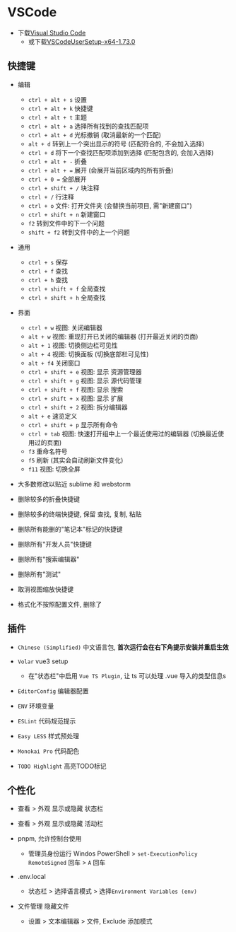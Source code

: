 # VSCode

* 下载[Visual Studio Code](https://code.visualstudio.com/Download)
	+ 或下载[VSCodeUserSetup-x64-1.73.0](https://az764295.vo.msecnd.net/stable/8fa188b2b301d36553cbc9ce1b0a146ccb93351f/VSCodeUserSetup-x64-1.73.0.exe)

## 快捷键
* 编辑
	+ `ctrl + alt + s` 设置
	+ `ctrl + alt + k` 快捷键
	+ `ctrl + alt + t` 主题
	+ `ctrl + alt + a` 选择所有找到的查找匹配项
	+ `ctrl + alt + d` 光标撤销 (取消最新的一个匹配)
	+ `alt + d` 转到上一个突出显示的符号 (匹配符合的, 不会加入选择)
	+ `ctrl + d` 将下一个查找匹配项添加到选择 (匹配包含的, 会加入选择)
	+ `ctrl + alt + -` 折叠
	+ `ctrl + alt + =` 展开 (会展开当前区域内的所有折叠)
	+ `ctrl + 0 =` 全部展开
	+ `ctrl + shift + /` 块注释
	+ `ctrl + /` 行注释
	+ `ctrl + o` 文件: 打开文件夹 (会替换当前项目, 需"新建窗口")
	+ `ctrl + shift + n` 新建窗口
	+ `f2` 转到文件中的下一个问题
	+ `shift + f2` 转到文件中的上一个问题

* 通用
	+ `ctrl + s` 保存
	+ `ctrl + f` 查找
	+ `ctrl + h` 查找
	+ `ctrl + shift + f` 全局查找
	+ `ctrl + shift + h` 全局查找

* 界面
	+ `ctrl + w` 视图: 关闭编辑器
	+ `alt + w` 视图: 重现打开已关闭的编辑器 (打开最近关闭的页面)
	+ `alt + 1` 视图: 切换侧边栏可见性
	+ `alt + 4` 视图: 切换面板 (切换底部栏可见性)
	+ `alt + f4` 关闭窗口
	+ `ctrl + shift + e` 视图: 显示 资源管理器
	+ `ctrl + shift + g` 视图: 显示 源代码管理
	+ `ctrl + shift + f` 视图: 显示 搜索
	+ `ctrl + shift + x` 视图: 显示 扩展
	+ `ctrl + shift + 2` 视图: 拆分编辑器
	+ `alt + e` 速览定义
	+ `ctrl + shift + p` 显示所有命令
	+ `ctrl + tab` 视图: 快速打开组中上一个最近使用过的编辑器 (切换最近使用过的页面)
	+ `f3` 重命名符号
	+ `f5` 刷新 (其实会自动刷新文件变化)
	+ `f11` 视图: 切换全屏

* 大多数修改以贴近 sublime 和 webstorm

* 删除较多的折叠快捷键

* 删除较多的终端快捷键, 保留 查找, 复制, 粘贴

* 删除所有能删的"笔记本"标记的快捷键

* 删除所有"开发人员"快捷键

* 删除所有"搜索编辑器"

* 删除所有"测试"

* 取消视图缩放快捷键

* 格式化不按照配置文件, 删除了

## 插件
* `Chinese (Simplified)` 中文语言包, __首次运行会在右下角提示安装并重启生效__

* `Volar` vue3 setup
	+ 在"状态栏"中启用 `Vue TS Plugin`, 让 ts 可以处理 .vue 导入的类型信息s

* `EditorConfig` 编辑器配置

* `ENV` 环境变量

* `ESLint` 代码规范提示

* `Easy LESS` 样式预处理

* `Monokai Pro` 代码配色

* `TODO Highlight` 高亮TODO标记

## 个性化
* 查看 > 外观 显示或隐藏 状态栏

* 查看 > 外观 显示或隐藏 活动栏

* pnpm, 允许控制台使用
	+ 管理员身份运行 Windos PowerShell > `set-ExecutionPolicy RemoteSigned` 回车 > `A` 回车

* .env.local
	+ 状态栏 > 选择语言模式 > 选择`Environment Variables (env)`

* 文件管理 隐藏文件
	+ 设置 > 文本编辑器 > 文件, Exclude 添加模式
